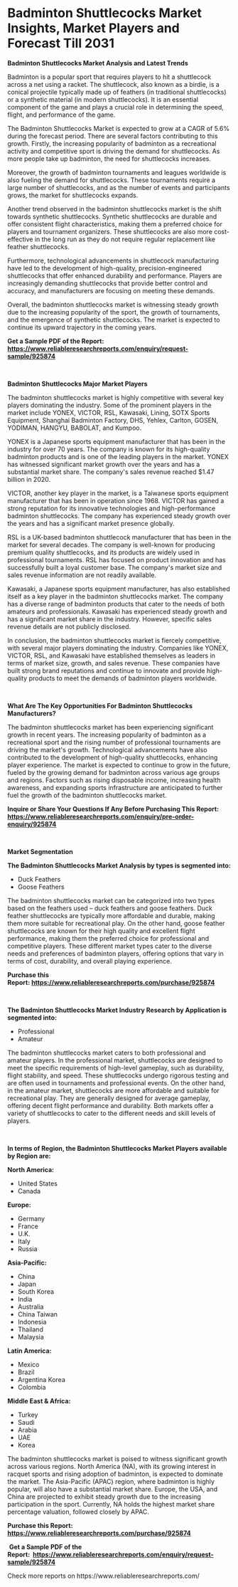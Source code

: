 <p><h1>Badminton Shuttlecocks Market Insights, Market Players and Forecast Till 2031</h1></p><p><strong>Badminton Shuttlecocks Market Analysis and Latest Trends</strong></p>
<p><p>Badminton is a popular sport that requires players to hit a shuttlecock across a net using a racket. The shuttlecock, also known as a birdie, is a conical projectile typically made up of feathers (in traditional shuttlecocks) or a synthetic material (in modern shuttlecocks). It is an essential component of the game and plays a crucial role in determining the speed, flight, and performance of the game.</p><p>The Badminton Shuttlecocks Market is expected to grow at a CAGR of 5.6% during the forecast period. There are several factors contributing to this growth. Firstly, the increasing popularity of badminton as a recreational activity and competitive sport is driving the demand for shuttlecocks. As more people take up badminton, the need for shuttlecocks increases.</p><p>Moreover, the growth of badminton tournaments and leagues worldwide is also fueling the demand for shuttlecocks. These tournaments require a large number of shuttlecocks, and as the number of events and participants grows, the market for shuttlecocks expands.</p><p>Another trend observed in the badminton shuttlecocks market is the shift towards synthetic shuttlecocks. Synthetic shuttlecocks are durable and offer consistent flight characteristics, making them a preferred choice for players and tournament organizers. These shuttlecocks are also more cost-effective in the long run as they do not require regular replacement like feather shuttlecocks.</p><p>Furthermore, technological advancements in shuttlecock manufacturing have led to the development of high-quality, precision-engineered shuttlecocks that offer enhanced durability and performance. Players are increasingly demanding shuttlecocks that provide better control and accuracy, and manufacturers are focusing on meeting these demands.</p><p>Overall, the badminton shuttlecocks market is witnessing steady growth due to the increasing popularity of the sport, the growth of tournaments, and the emergence of synthetic shuttlecocks. The market is expected to continue its upward trajectory in the coming years.</p></p>
<p><strong>Get a Sample PDF of the Report:&nbsp; <a href="https://www.reliableresearchreports.com/enquiry/request-sample/925874">https://www.reliableresearchreports.com/enquiry/request-sample/925874</a></strong></p>
<p>&nbsp;</p>
<p><strong>Badminton Shuttlecocks Major Market Players</strong></p>
<p><p>The badminton shuttlecocks market is highly competitive with several key players dominating the industry. Some of the prominent players in the market include YONEX, VICTOR, RSL, Kawasaki, Lining, SOTX Sports Equipment, Shanghai Badminton Factory, DHS, Yehlex, Carlton, GOSEN, YODIMAN, HANGYU, BABOLAT, and Kumpoo.</p><p>YONEX is a Japanese sports equipment manufacturer that has been in the industry for over 70 years. The company is known for its high-quality badminton products and is one of the leading players in the market. YONEX has witnessed significant market growth over the years and has a substantial market share. The company's sales revenue reached $1.47 billion in 2020.</p><p>VICTOR, another key player in the market, is a Taiwanese sports equipment manufacturer that has been in operation since 1968. VICTOR has gained a strong reputation for its innovative technologies and high-performance badminton shuttlecocks. The company has experienced steady growth over the years and has a significant market presence globally.</p><p>RSL is a UK-based badminton shuttlecock manufacturer that has been in the market for several decades. The company is well-known for producing premium quality shuttlecocks, and its products are widely used in professional tournaments. RSL has focused on product innovation and has successfully built a loyal customer base. The company's market size and sales revenue information are not readily available.</p><p>Kawasaki, a Japanese sports equipment manufacturer, has also established itself as a key player in the badminton shuttlecocks market. The company has a diverse range of badminton products that cater to the needs of both amateurs and professionals. Kawasaki has experienced steady growth and has a significant market share in the industry. However, specific sales revenue details are not publicly disclosed.</p><p>In conclusion, the badminton shuttlecocks market is fiercely competitive, with several major players dominating the industry. Companies like YONEX, VICTOR, RSL, and Kawasaki have established themselves as leaders in terms of market size, growth, and sales revenue. These companies have built strong brand reputations and continue to innovate and provide high-quality products to meet the demands of badminton players worldwide.</p></p>
<p>&nbsp;</p>
<p><strong>What Are The Key Opportunities For Badminton Shuttlecocks Manufacturers?</strong></p>
<p><p>The badminton shuttlecocks market has been experiencing significant growth in recent years. The increasing popularity of badminton as a recreational sport and the rising number of professional tournaments are driving the market's growth. Technological advancements have also contributed to the development of high-quality shuttlecocks, enhancing player experience. The market is expected to continue to grow in the future, fueled by the growing demand for badminton across various age groups and regions. Factors such as rising disposable income, increasing health awareness, and expanding sports infrastructure are anticipated to further fuel the growth of the badminton shuttlecocks market.</p></p>
<p><strong>Inquire or Share Your Questions If Any Before Purchasing This Report: <a href="https://www.reliableresearchreports.com/enquiry/pre-order-enquiry/925874">https://www.reliableresearchreports.com/enquiry/pre-order-enquiry/925874</a></strong></p>
<p>&nbsp;</p>
<p><strong>Market Segmentation</strong></p>
<p><strong>The Badminton Shuttlecocks Market Analysis by types is segmented into:</strong></p>
<p><ul><li>Duck Feathers</li><li>Goose Feathers</li></ul></p>
<p><p>The badminton shuttlecocks market can be categorized into two types based on the feathers used – duck feathers and goose feathers. Duck feather shuttlecocks are typically more affordable and durable, making them more suitable for recreational play. On the other hand, goose feather shuttlecocks are known for their high quality and excellent flight performance, making them the preferred choice for professional and competitive players. These different market types cater to the diverse needs and preferences of badminton players, offering options that vary in terms of cost, durability, and overall playing experience.</p></p>
<p><strong>Purchase this Report:&nbsp;<a href="https://www.reliableresearchreports.com/purchase/925874">https://www.reliableresearchreports.com/purchase/925874</a></strong></p>
<p>&nbsp;</p>
<p><strong>The Badminton Shuttlecocks Market Industry Research by Application is segmented into:</strong></p>
<p><ul><li>Professional</li><li>Amateur</li></ul></p>
<p><p>The badminton shuttlecocks market caters to both professional and amateur players. In the professional market, shuttlecocks are designed to meet the specific requirements of high-level gameplay, such as durability, flight stability, and speed. These shuttlecocks undergo rigorous testing and are often used in tournaments and professional events. On the other hand, in the amateur market, shuttlecocks are more affordable and suitable for recreational play. They are generally designed for average gameplay, offering decent flight performance and durability. Both markets offer a variety of shuttlecocks to cater to the different needs and skill levels of players.</p></p>
<p>&nbsp;</p>
<p><strong>In terms of Region, the Badminton Shuttlecocks Market Players available by Region are:</strong></p>
<p>
    <p> <strong> North America: </strong>
        <ul>
            <li>United States</li>
            <li>Canada</li>
        </ul>
        </p> 
    <p> <strong> Europe: </strong>
        <ul>
            <li>Germany</li>
            <li>France</li>
            <li>U.K.</li>
            <li>Italy</li>
            <li>Russia</li>
        </ul>
        </p> 
    <p> <strong> Asia-Pacific: </strong>
        <ul>
            <li>China</li>
            <li>Japan</li>
            <li>South Korea</li>
            <li>India</li>
            <li>Australia</li>
            <li>China Taiwan</li>
            <li>Indonesia</li>
            <li>Thailand</li>
            <li>Malaysia</li>
        </ul>
        </p> 
    <p> <strong> Latin America: </strong>
        <ul>
            <li>Mexico</li>
            <li>Brazil</li>
            <li>Argentina Korea</li>
            <li>Colombia</li>
        </ul>
        </p> 
    <p> <strong> Middle East & Africa: </strong>
        <ul>
            <li>Turkey</li>
            <li>Saudi</li>
            <li>Arabia</li>
            <li>UAE</li>
            <li>Korea</li>
        </ul>
    </p>
    </p>
<p><p>The badminton shuttlecocks market is poised to witness significant growth across various regions. North America (NA), with its growing interest in racquet sports and rising adoption of badminton, is expected to dominate the market. The Asia-Pacific (APAC) region, where badminton is highly popular, will also have a substantial market share. Europe, the USA, and China are projected to exhibit steady growth due to the increasing participation in the sport. Currently, NA holds the highest market share percentage valuation, followed closely by APAC.</p></p>
<p><strong>Purchase this Report: <a href="https://www.reliableresearchreports.com/purchase/925874">https://www.reliableresearchreports.com/purchase/925874</a></strong></p>
<p>&nbsp;<strong>Get a Sample PDF of the Report:&nbsp;&nbsp;<a href="https://www.reliableresearchreports.com/enquiry/request-sample/925874">https://www.reliableresearchreports.com/enquiry/request-sample/925874</a></strong></p>
<p><strong></strong></p>
<p>Check more reports on https://www.reliableresearchreports.com/</p>